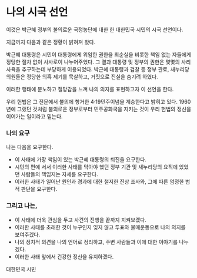 # 나의 시국 선언

이것은 박근혜 정부의 불의로운 국정농단에 대한 한 대한민국 시민의 시국 선언이다.

지금까지 다음과 같은 정황이 밝혀져 왔다.

박근혜 대통령은 시민이 대통령에게 위임한 권한을 최순실을 비롯한 책임 없는 자들에게 정당한 절차 없이 사사로이 나누어주었다.
그 결과 대통령 및 정부의 권한은 몇몇의 사리사욕을 추구하는데 부당하게 이용되었다.
박근혜 대통령과 검찰 등 정부 관료, 새누리당 의원들은 정당한 의혹 제기를 묵살하고, 거짓으로 진실을 숨기려 하였다.

이러한 행태에 분노하고 절망감을 느껴 나의 의지를 표현하고자 이 선언을 한다.  

우리 헌법은 그 전문에서 불의에 항거한 4·19민주이념을 계승한다고 밝히고 있다. 
1960년에 그랬던 것처럼 불의로운 정부로부터 민주공화국을 지키는 것이 우리 헌법의 정신을 이어가는 일이라고 믿는다.


### 나의 요구

나는 다음을 요구한다. 

* 이 사태에 가장 책임이 있는 박근혜 대통령의 퇴진을 요구한다.
* 시민의 편에 서서 이러한 사태를 막아야 했던 정부 기관 및 새누리당의 요직에 있었던 사람들의 책임지는 자세를 요구한다.
* 이러한 사태가 일어난 원인과 경과에 대한 철저한 진상 조사와, 그에 따른 엄정한 법적 판단을 요구한다.


### 그리고 나는, 

* 이 사태에 더욱 관심을 두고 사건의 진행을 끝까지 지켜보겠다.
* 이러한 사태를 초래한 것이 누구인지 잊지 않고 투표와 불매운동으로 나의 의지를 보여주겠다.
* 나의 정치적 의견을 나의 언어로 정리하고, 주변 사람들과 이에 대한 이야기를 나누겠다. 
* 이러한 사태 앞에서 건강한 정신을 유지하겠다.

대한민국 시민
